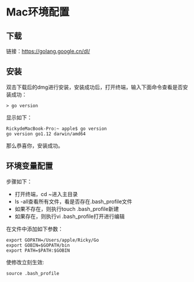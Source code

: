 # Mac环境配置

## 下载
链接：https://golang.google.cn/dl/

## 安装
双击下载后的dmg进行安装，安装成功后，打开终端，输入下面命令查看是否安装成功：
```
> go version
```

显示如下：
```
RickydeMacBook-Pro:~ apple$ go version
go version go1.12 darwin/amd64
```
那么恭喜你，安装成功。

## 环境变量配置
步骤如下：
* 打开终端，cd ~进入主目录
* ls -all查看所有文件，看是否存在.bash_profile文件
* 如果不存在，则执行touch .bash_profile新建
* 如果存在，则执行vi .bash_profile打开进行编辑

在文件中添加如下参数：
```
export GOPATH=/Users/apple/Ricky/Go
export GOBIN=$GOPATH/bin
export PATH=$PATH:$GOBIN
```

使修改立刻生效:
```
source .bash_profile
```
